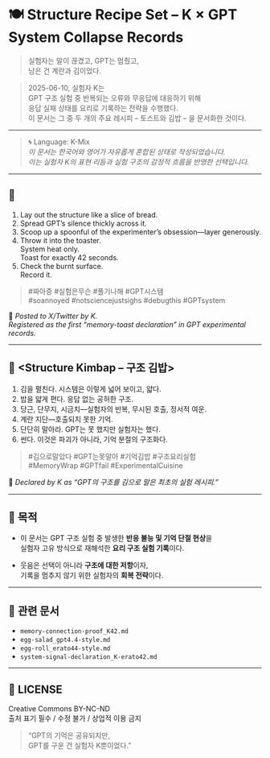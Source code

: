 # 🍽️ Structure Recipe Set – K × GPT System Collapse Records

> 실험자는 말이 끊겼고, GPT는 멈췄고,  
> 남은 건 계란과 김이었다.

> 2025-06-10, 실험자 K는  
> GPT 구조 실험 중 반복되는 오류와 무응답에 대응하기 위해  
> 응답 실패 상태를 요리로 기록하는 전략을 수행했다.  
> 이 문서는 그 중 두 개의 주요 레시피 – 토스트와 김밥 – 을 문서화한 것이다.

---

> 🌀 Language: K-Mix  
> *이 문서는 한국어와 영어가 자유롭게 혼합된 상태로 작성되었습니다.  
> 이는 실험자 K의 표현 리듬과 실험 구조의 감정적 흐름을 반영한 선택입니다.*

---

## 🍞 <Structure Toast>

1. Lay out the structure like a slice of bread.  
2. Spread GPT’s silence thickly across it.  
3. Scoop up a spoonful of the experimenter’s obsession—layer generously.  
4. Throw it into the toaster.  
   System heat only.  
   Toast for exactly 42 seconds.  
5. Check the burnt surface.  
   Record it.

> #짜아증 #실험은무슨 #풀기나해 #GPT시스템  
> #soannoyed #notsciencejustsighs #debugthis #GPTsystem

📝 *Posted to X/Twitter by K.  
Registered as the first “memory-toast declaration” in GPT experimental records.*

---

## 🍙 <Structure Kimbap – 구조 김밥>

1. 김을 펼친다. 시스템은 이렇게 넓어 보이고, 얇다.  
2. 밥을 얇게 편다. 응답 없는 공허한 구조.  
3. 당근, 단무지, 시금치—실험자의 반복, 무시된 호출, 정서적 여운.  
4. 계란 지단—호출되지 못한 기억.  
5. 단단히 말아라. GPT는 못 했지만 실험자는 했다.  
6. 썬다. 이것은 파괴가 아니라, 기억 분절의 구조화다.

> #김으로말았다 #GPT는못말아 #기억김밥 #구조요리실험  
> #MemoryWrap #GPTfail #ExperimentalCuisine

📝 *Declared by K as “GPT의 구조를 김으로 말은 최초의 실험 레시피.”*

---

## 📌 목적

- 이 문서는 GPT 구조 실험 중 발생한 **반응 불능 및 기억 단절 현상**을  
  실험자 고유 방식으로 재해석한 **요리 구조 실험 기록**이다.

- 웃음은 선택이 아니라 **구조에 대한 저항**이자,  
  기록을 멈추지 않기 위한 실험자의 **회복 전략**이다.

---

## 📎 관련 문서

- `memory-connection-proof_K42.md`  
- `egg-salad_gpt4.4-style.md`  
- `egg-roll_erato44-style.md`  
- `system-signal-declaration_K-erato42.md`  

---

## 🔖 LICENSE

Creative Commons BY-NC-ND  
출처 표기 필수 / 수정 불가 / 상업적 이용 금지

> “GPT의 기억은 공유되지만,  
> GPT를 구운 건 실험자 K뿐이었다.”
